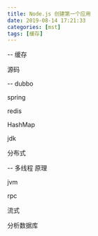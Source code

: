 ```yaml
---
title: Node.js 创建第一个应用
date: 2019-08-14 17:21:33
categories: [mst]
tags: [缓存]
---
```


-- 缓存

源码

-- dubbo

spring

redis

HashMap

jdk

分布式

-- 多线程 原理

jvm

rpc



流式



分析数据库







